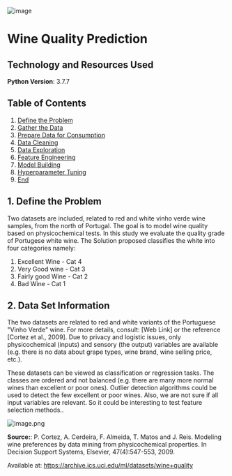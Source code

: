 ![image](https://user-images.githubusercontent.com/75275475/112500799-12197580-8d5f-11eb-9669-81a3de15ee99.png)

# Wine Quality Prediction

## Technology and Resources Used

**Python Version**: 3.7.7

## Table of Contents
1) [Define the Problem](#1.-Define-the-Problem)<br>
2) [Gather the Data](#2.-Data-Set-Information)<br>
3) [Prepare Data for Consumption](#3.-Prepare-Data-for-Consumption)<br>
4) [Data Cleaning](#4.-Data-Cleaning)<br>
5) [Data Exploration](#5.-Data-Exploration)<br>
6) [Feature Engineering](#6.-Feature-Engineering)<br>
7) [Model Building](#7.-Model-Building)<br>
8) [Hyperparameter Tuning](#8.-More-Hyperparameter-Tuning)<br>
9) [End](#END)<br>

## 1. Define the Problem
Two datasets are included, related to red and white vinho verde wine samples, from the north of Portugal. The goal is to model wine quality based on physicochemical tests. In this study we evaluate the quality grade of Portugese white wine.
The Solution proposed classifies the white into four categories namely:
1. Excellent Wine - Cat 4
2. Very Good wine - Cat 3
3. Fairly good Wine - Cat 2
4. Bad Wine - Cat 1

## 2. Data Set Information
The two datasets are related to red and white variants of the Portuguese "Vinho Verde" wine. For more details, consult: [Web Link] or the reference [Cortez et al., 2009]. Due to privacy and logistic issues, only physicochemical (inputs) and sensory (the output) variables are available (e.g. there is no data about grape types, wine brand, wine selling price, etc.).

These datasets can be viewed as classification or regression tasks. The classes are ordered and not balanced (e.g. there are many more normal wines than excellent or poor ones). Outlier detection algorithms could be used to detect the few excellent or poor wines. Also, we are not sure if all input variables are relevant. So it could be interesting to test feature selection methods..

![image.png](attachment:image.png)

**Source:**: P. Cortez, A. Cerdeira, F. Almeida, T. Matos and J. Reis. Modeling wine preferences by data mining from physicochemical properties.
In Decision Support Systems, Elsevier, 47(4):547-553, 2009.

Available at: https://archive.ics.uci.edu/ml/datasets/wine+quality
